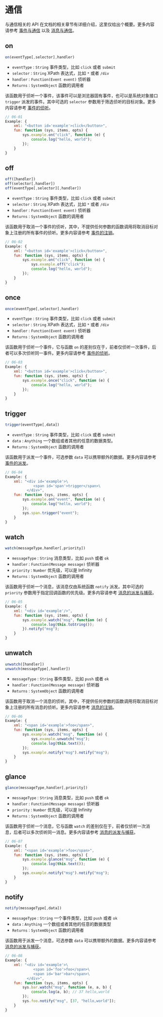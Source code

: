 # 通信

与通信相关的 API 在文档的相关章节有详细介绍，这里仅给出个概要。更多内容请参考 [事件与通信](/docs#事件与通信) 以及 [消息与通信](/docs#消息与通信)。

## on

```js
on(eventType[,selector],handler)
```

- `eventType` : `String` 事件类型，比如 `click` 或者 `submit`
- `selector` : `String` XPath 表达式，比如 `*` 或者 `/div`
- `handler` : `Function(Event event)` 侦听器
- `Returns` : `SystemObject` 函数的调用者

该函数用于侦听一个事件，该事件可以是浏览器固有事件，也可以是系统对象接口 `trigger` 派发的事件。其中可选的 `selector` 参数用于筛选侦听的目标对象。更多内容请参考 [事件的侦听](/docs#事件与通信_事件的侦听)。

```js
// 06-01
Example: {
    xml: "<button id='example'>click</button>",
    fun: function (sys, items, opts) {
        sys.example.on("click", function (e) {
            console.log("hello, world");
        });
    }
}
```

## off

```js
off([handler])
off(selector[,handler])
off(eventType[,selector][,handler])
```

- `eventType` : `String` 事件类型，比如 `click` 或者 `submit`
- `selector` : `String` XPath 表达式，比如 `*` 或者 `/div`
- `handler` : `Function(Event event)` 侦听器
- `Returns` : `SystemObject` 函数的调用者

该函数用于取消一个事件的侦听，其中，不提供任何参数的函数调用将取消目标对象上注册的所有事件的侦听。更多内容请参考 [事件的注销](/docs#事件与通信_事件的注销)。

```js
// 06-02
Example: {
    xml: "<button id='example'>click</button>",
    fun: function (sys, items, opts) {
        sys.example.on("click", function (e) {
            sys.example.off("click");
            console.log("hello, world");
        });
    }
}
```

## once

```js
once(eventType[,selector],handler)
```

- `eventType` : `String` 事件类型，比如 `click` 或者 `submit`
- `selector` : `String` XPath 表达式，比如 `*` 或者 `/div`
- `handler` : `Function(Event event)` 侦听器
- `Returns` : `SystemObject` 函数的调用者

该函数用于侦听一个事件，它与函数 `on` 的差别仅在于，前者仅侦听一次事件，后者可以多次侦听同一事件。更多内容请参考 [事件的侦听](/docs#事件与通信_事件的侦听)。

```js
// 06-03
Example: {
    xml: "<button id='example'>click</button>",
    fun: function (sys, items, opts) {
        sys.example.once("click", function (e) {
            console.log("hello, world");
        });
    }
}
```

## trigger

```js
trigger(eventType[,data])
```

- `eventType` : `String` 事件类型，比如 `click` 或者 `submit`
- `data` : `Anything` 一个数组或者其他的任意的数据类型。
- `Returns` : `SystemObject` 函数的调用者

该函数用于派发一个事件，可选参数 `data` 可以携带额外的数据。更多内容请参考 [事件的派发](/docs#事件与通信_事件的派发)。

```js
// 06-04
Example: {
    xml: "<div id='example'>\
             <span id='span'>trigger</span>\
          </div>",
    fun: function (sys, items, opts) {
        sys.example.on("event", function (e) {
            console.log("hello, world");
        });
        sys.span.trigger("event");
    }
}
```

## watch

```js
watch(messageType,handler[,priority])
```

- `messageType` : `String` 消息类型，比如 `push` 或者 `ok`
- `handler` : `Function(Message message)` 侦听器
- `priority` : `Number` 优先级，可以是 Infinity
- `Returns` : `SystemObject` 函数的调用者

该函数用于侦听一个消息，该消息仅由系统函数 `notify` 派发。其中可选的 `priority` 参数用于指定回调函数的优先级。更多内容请参考 [消息的派发与捕获](/docs#消息与通信_消息的派发与捕获)。

```js
// 06-05
Example: {
    xml: "<div id='example'/>",
    fun: function (sys, items, opts) {
        sys.example.watch("msg", function (e) {
            console.log(this.toString());
        }).notify("msg");
    }
}
```

## unwatch

```js
unwatch([handler])
unwatch(messageType[,handler])
```

- `messageType` : `String` 事件类型，比如 `push` 或者 `ok`
- `handler` : `Function(Message message)` 侦听器
- `Returns` : `SystemObject` 函数的调用者

该函数用于取消一个消息的侦听。其中，不提供任何参数的函数调用将取消目标对象上注册的所有消息的侦听。更多内容请参考 [消息的注销](/docs#消息与通信_消息的注销)。

```js
// 06-06
Example: {
    xml: "<span id='example'>foo</span>",
    fun: function (sys, items, opts) {
        sys.example.watch("msg", function (e) {
            sys.example.unwatch("msg");
            console.log(this.text());
        });
        sys.example.notify("msg").notify("msg");
    }
}
```

## glance

```js
glance(messageType,handler[,priority])
```

- `messageType` : `String` 消息类型，比如 `push` 或者 `ok`
- `handler` : `Function(Message message)` 侦听器
- `priority` : `Number` 优先级，可以是 Infinity
- `Returns` : `SystemObject` 函数的调用者

该函数用于侦听一个消息，它与函数 `watch` 的差别仅在于，前者仅侦听一次消息，后者可以多次侦听同一消息。更多内容请参考 [消息的派发与捕获](/docs#消息与通信_消息的派发与捕获)。

```js
// 06-07
Example: {
    xml: "<span id='example'>foo</span>",
    fun: function (sys, items, opts) {
        sys.example.glance("msg", function (e) {
            console.log(this.text());
        });
        sys.example.notify("msg").notify("msg");
    }
}
```

## notify

```js
notify(messageType[,data])
```

- `messageType` : `String` 一个事件类型，比如 `push` 或者 `ok`
- `data` : `Anything` 一个数组或者其他的任意的数据类型
- `Returns` : `SystemObject` 函数的调用者

该函数用于派发一个消息，可选参数 `data` 可以携带额外的数据。更多内容请参考 [消息的派发与捕获](/docs#消息与通信_消息的派发与捕获)。

```js
// 06-08
Example: {
    xml: "<div id='example'>\
             <span id='foo'>foo</span>\
             <span id='bar'>bar</span>\
          </div>",
    fun: function (sys, items, opts) {
        sys.bar.watch("msg", function (e, a, b) {
            console.log(a, b); // 37 hello,world
        });
        sys.foo.notify("msg", [37, "hello,world"]);
    }
}
```